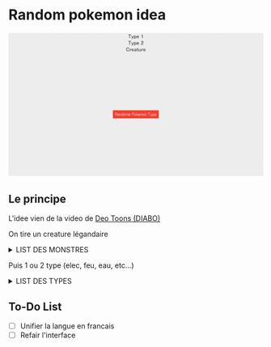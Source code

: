 # Random pokemon idea

![](https://github.com/MrRoiPanda/Random-Pokemon-Idea/blob/fc4d9e37389c74f8eb85e77eb5c1f9e27dcbbf01/gui.gif)


## Le principe
L'idee vien de la video de [Deo Toons (DIABO)](https://youtu.be/xvrL8h4VLbs)

On tire un creature légandaire

<details><summary>LIST DES MONSTRES</summary>

- Typhons
- Harpies
- Gorgones
- Érinye
- Scylla
- Chimères
- Centaures 
- Wendigos 
- Guivres
- Goules
- Béhémot
- Banshee
- Rokh
- Jiangshi
- Leprechaun
- Kraken
- Wyvernes
- Mandragore
- Cocatrix
- Phénix
- Mimic
- Slimes
- Liches
- Licorne
- Sphinx
- Golem
- Manticore
- Nagas
- Inugami

</details>

Puis 1 ou 2 type (elec, feu, eau, etc...)

<details><summary>LIST DES TYPES</summary>

- Normal
- Fire
- Water
- Grass
- Flying
- Fighting
- Poison
- Electric
- Ground
- Rock
- Psychic
- Ice
- Bug
- Ghost
- Steel
- Dragon
- Dark
- Fairy

</details>


## To-Do List

- [ ] Unifier la langue en francais
- [ ] Refair l'interface